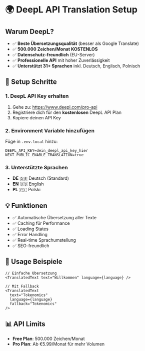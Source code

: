 # 🌍 DeepL API Translation Setup

## Warum DeepL?
- ✅ **Beste Übersetzungsqualität** (besser als Google Translate)
- ✅ **500.000 Zeichen/Monat KOSTENLOS**
- ✅ **Datenschutz-freundlich** (EU-Server)
- ✅ **Professionelle API** mit hoher Zuverlässigkeit
- ✅ **Unterstützt 31+ Sprachen** inkl. Deutsch, Englisch, Polnisch

## 🚀 Setup Schritte

### 1. DeepL API Key erhalten
1. Gehe zu: https://www.deepl.com/pro-api
2. Registriere dich für den **kostenlosen** DeepL API Plan
3. Kopiere deinen API Key

### 2. Environment Variable hinzufügen
Füge in `.env.local` hinzu:
```env
DEEPL_API_KEY=dein_deepl_api_key_hier
NEXT_PUBLIC_ENABLE_TRANSLATION=true
```

### 3. Unterstützte Sprachen
- **DE** 🇩🇪 Deutsch (Standard)
- **EN** 🇺🇸 English  
- **PL** 🇵🇱 Polski

## 💡 Funktionen
- ✅ Automatische Übersetzung aller Texte
- ✅ Caching für Performance
- ✅ Loading States
- ✅ Error Handling
- ✅ Real-time Sprachumstellung
- ✅ SEO-freundlich

## 🎯 Usage Beispiele
```tsx
// Einfache Übersetzung
<TranslatedText text="Willkommen" language={language} />

// Mit Fallback
<TranslatedText 
  text="Tokenomics" 
  language={language}
  fallback="Tokenomics" 
/>
```

## 📊 API Limits
- **Free Plan**: 500.000 Zeichen/Monat
- **Pro Plan**: Ab €5.99/Monat für mehr Volumen